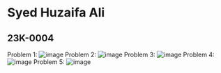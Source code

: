 # Syed Huzaifa Ali
## 23K-0004

Problem 1: ![image](https://github.com/syedhuzaifa2005/PfFall23/assets/142867893/e4b6a34a-536a-4388-8a2d-2c27913230e5)
Problem 2: ![image](https://github.com/syedhuzaifa2005/PfFall23/assets/142867893/239fc97a-7f85-414e-ad84-1179ba73676c)
Problem 3: ![image](https://github.com/syedhuzaifa2005/PfFall23/assets/142867893/3e63d798-93c6-434e-95aa-30e3de600d0a)
Problem 4: ![image](https://github.com/syedhuzaifa2005/PfFall23/assets/142867893/b82ed5e4-60f0-4851-9c7b-faa0348e53bb)
Problem 5: ![image](https://github.com/syedhuzaifa2005/PfFall23/assets/142867893/46bbdca5-0cc6-4158-bc9c-06869ef7b11c)
